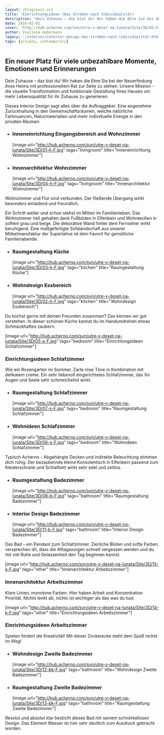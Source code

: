 ```yaml
---
layout: /blog/post.ect
title: 'Einrichtungsideen (Das Streben nach Individualität)'
description: 'Dein Zuhause – das bist du! Wir haben die Ehre Sie bei der Neuerfindung ihres Heims mit professionellem Rat zur Seite zu stehen. Unsere Mission - die visuelle Transformation und funktionale Gestaltung Ihres Hauses um mehr Lebensqualität für ihr Zuhause zu generieren.'
date: 2016-02-01
cover: 'http://hub.acherno.com/svn/utre-v-deset-na-lunata/Site/3D/02-h-F.jpg'
author: Vasilena Habermann
legacy: '/interior/interior-design-das-streben-nach-individualität.html'
tags: [private, contemporary]
---
```

## **Ein neuer Platz** für viele unbezahlbare Momente, Emotionen und Erinnerungen
Dein Zuhause – das bist du! Wir haben die Ehre Sie bei der Neuerfindung ihres Heims mit professionellem Rat zur Seite zu stehen. Unsere Mission - die visuelle Transformation und funktionale Gestaltung Ihres Hauses um mehr Lebensqualität für ihr Zuhause zu generieren.

Dieses Interior Design sagt alles über die Auftraggeber. Eine angenehme Zurückhaltung in den Gemeinschaftsräumen, weiche natürliche Farbnuancen, Naturmaterialien und mehr individuelle Energie in den privaten Räumen.

-   ### Inneneinrichtung **Eingangsbereich and Wohnzimmer**
    [image url="http://hub.acherno.com/svn/utre-v-deset-na-lunata/Site/3D/01-h-F.jpg" tags="livingroom" title="Inneneinrichtung Wohnzimmer"]
-   ### Innenarchitektur **Wohnzimmer**
    [image url="http://hub.acherno.com/svn/utre-v-deset-na-lunata/Site/3D/04-h-F.jpg" tags="livingroom" title="Innenarchitektur Wohnzimmer"]

Wohnzimmer und Flur sind verbunden. Der fließende Übergang wirkt besonders einladend und freundlich.

Ein Schritt weiter und schon stehst im Mitten im Familienleben. Das Wohnzimmer hell gehalten dank Fußböden in Elfenbein und Wohntexilien in softem grau und beige.  Die dekorative Wand hinter dem Fernseher wirkt beruhigend. Eine maßgefertigte Sofalandschaft aus unserer Möbelmanufaktur der Superlative ist dein Favorit für gemütliche Familienabende.

-   ### Raumgestaltung **Küche**
    [image url="http://hub.acherno.com/svn/utre-v-deset-na-lunata/Site/3D/03-h-F.jpg" tags="kitchen" title="Raumgestaltung Küche"]
-   ### Wohndesign **Essbereich**
    [image url="http://hub.acherno.com/svn/utre-v-deset-na-lunata/Site/3D/02-h-F.jpg" tags="kitchen" title="Wohndesign Essbereich"]

Du kochst gerne mit deinen Freunden zusammen? Das können wir gut verstehen. In dieser schönen Küche kannst du im Handumdrehen etwas Schmackhaftes zaubern.

[image url="http://hub.acherno.com/svn/utre-v-deset-na-lunata/Site/3D/05-s-F.jpg" tags="bedroom" title="Einrichtungsideen Schlafzimmer"]
### Einrichtungsideen **Schlafzimmer**

Wie ein Rosengarten im Sommer. Zarte róse Töne in Kombination mit delikatem creme. Ein sehr liebevoll eingerichtetes Schlafzimmer, das für Augen und Seele sehr schmeichelnd wirkt.

-   ### Raumgestaltung **Schlafzimmer**
    [image url="http://hub.acherno.com/svn/utre-v-deset-na-lunata/Site/3D/07-s-F.jpg" tags="bedroom" title="Raumgestaltung Schlafzimmer"]
-   ### Wohnideen **Schlafzimmer**
    [image url="http://hub.acherno.com/svn/utre-v-deset-na-lunata/Site/3D/06-s-F.jpg" tags="bedroom" title="Wohnideen Schlafzimmer"]

Typisch Acherno - Abgehängte Decken und indirekte Beleuchtung stimmen dich ruhig. Der bezaubernde kleine Konsolentisch in Elfenbein passend zum Kleiderschrank und Schlafbett wirkt sehr edel und zeitlos.

-   ### Raumgestaltung **Badezimmer**
    [image url="http://hub.acherno.com/svn/utre-v-deset-na-lunata/Site/3D/08-b-F.jpg" tags="bathroom" title="Raumgestaltung Badezimmer"]
-   ### Interior Design **Badezimmer**
    [image url="http://hub.acherno.com/svn/utre-v-deset-na-lunata/Site/3D/11-b-F.jpg" tags="bathroom" title="Interior Design Badezimmer"]

Das Bad – ein Pendant zum Schlafzimmer. Zierliche Blüten und softe Farben versprechen dir, dass die Alltagssorgen schnell vergessen werden und du mit viel Ruhe und Gelassenheit den Tag beginnen kannst.

[image url="http://hub.acherno.com/svn/utre-v-deset-na-lunata/Site/3D/15-k-F.jpg" tags="other" title="Innenarchitektur Arbeitszimmer"]
### Innenarchitektur **Arbeitszimmer**

Klare Linien, monotone Farben. Hier haben Arbeit und Konzentration Priorität. Nichts lenkt ab, nichts ist wichtiger als das was du tust.

[image url="http://hub.acherno.com/svn/utre-v-deset-na-lunata/Site/3D/14-k-F.jpg" tags="other" title="Einrichtungsideen Arbeitszimmer"]
### Einrichtungsideen **Arbeitszimmer**

Spielen fördert die Kreativität! Mit dieser Zockerecke steht dem Spaß nichts im Weg!

-   ### Wohndesign **Zweite Badezimmer**
    [image url="http://hub.acherno.com/svn/utre-v-deset-na-lunata/Site/3D/12-bk-F.jpg" tags="bathroom" title="Wohndesign Zweite Badezimmer"]
-   ### Raumgestaltung **Zweite Badezimmer**
    [image url="http://hub.acherno.com/svn/utre-v-deset-na-lunata/Site/3D/13-bk-F.jpg" tags="bathroom" title="Raumgestaltung Zweite Badezimmer"]

Resolut und absolut klar besticht dieses Bad mit seinem schnörkellosen Design. Das Element Wasser ist hier sehr deutlich zum Ausdruck gebracht worden. 